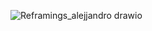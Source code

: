 ![Reframings_alejjandro drawio](https://github.com/user-attachments/assets/11e1b095-0962-44bf-ae48-32a832b702fa)
